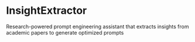# InsightExtractor
Research-powered prompt engineering assistant that extracts insights from academic papers to generate optimized prompts
